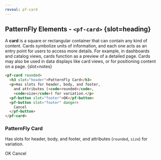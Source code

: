 ```yaml
---
reveal: pf-card
---
```

## PatternFly Elements - `<pf-card>` {slot=heading}

A **card** is a square or rectangular container that can contain any kind of 
content. Cards symbolize units of information, and each one acts as an entry 
point for users to access more details. For example, in dashboards and catalog 
views, cards function as a preview of a detailed page. Cards may also be used in 
data displays like card views, or for positioning content on a page.
{slot=notes}

<rh-code-block>

```html
<pf-card rounded>
  <h3 slot="header">PatternFly Card</h3>
  <p>Has slots for header, body, and footer,
    and attributes (<code>rounded</code>,
    <code>size</code>) for variation.</p>
  <pf-button slot="footer">OK</pf-button>
  <pf-button slot="footer" danger>
    Cancel
  </pf-button>
</pf-card>
```

</rh-code-block>

<pf-card rounded class="unscaled">
  <h3 slot="header">PatternFly Card</h3>
  <p>Has slots for header, body, and footer,
    and attributes (<code>rounded</code>,
    <code>size</code>) for variation.</p>
  <pf-button slot="footer">OK</pf-button>
  <pf-button slot="footer" danger>
    Cancel
  </pf-button>
</pf-card>

<link rel="stylesheet"
      href="unscaled-components.css"
      webc:keep>

<link rel="stylesheet"
      href="centered-snippets.css"
      webc:keep>
